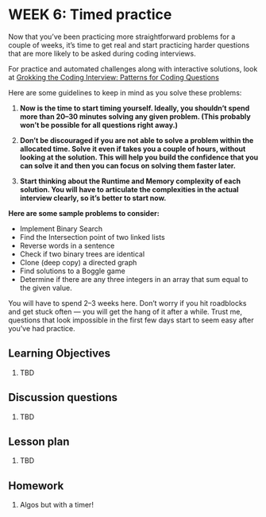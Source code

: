 # WEEK 6: Timed practice

Now that you’ve been practicing more straightforward problems for a couple of weeks, it’s time to get real and start practicing harder questions that are more likely to be asked during coding interviews.

For practice and automated challenges along with interactive solutions, look at [Grokking the Coding Interview: Patterns for Coding Questions](https://www.educative.io/collection/5668639101419520/5671464854355968)

Here are some guidelines to keep in mind as you solve these problems:

1. **Now is the time to start timing yourself. Ideally, you shouldn’t spend more than 20–30 minutes solving any given problem. (This probably won’t be possible for all questions right away.)**

1. **Don’t be discouraged if you are not able to solve a problem within the allocated time. Solve it even if takes you a couple of hours, without looking at the solution. This will help you build the confidence that you can solve it and then you can focus on solving them faster later.**

1. **Start thinking about the Runtime and Memory complexity of each solution. You will have to articulate the complexities in the actual interview clearly, so it’s better to start now.**

**Here are some sample problems to consider:**

* Implement Binary Search
* Find the Intersection point of two linked lists
* Reverse words in a sentence
* Check if two binary trees are identical
* Clone (deep copy) a directed graph
* Find solutions to a Boggle game
* Determine if there are any three integers in an array that sum equal to the given value.

You will have to spend 2–3 weeks here. Don’t worry if you hit roadblocks and get stuck often — you will get the hang of it after a while. Trust me, questions that look impossible in the first few days start to seem easy after you’ve had practice.

## Learning Objectives

1. TBD

## Discussion questions

1. TBD

## Lesson plan

1. TBD

## Homework

1. Algos but with a timer!
